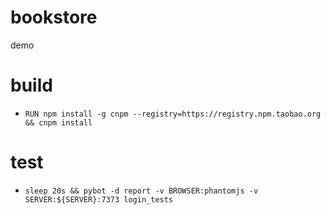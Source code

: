 # bookstore
demo


# build
* `RUN npm install -g cnpm --registry=https://registry.npm.taobao.org && cnpm install`


# test
* `sleep 20s && pybot -d report -v BROWSER:phantomjs -v  SERVER:${SERVER}:7373 login_tests`
